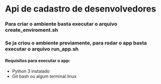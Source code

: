 # Api de cadastro de desenvolvedores

### Para criar o ambiente basta executar o arquivo create_enviroment.sh 
### Se ja criou o ambiente previamente, para rodar o app basta executar o arquivo run_app.sh

#### Requisitos para executar o app: 

   * Python 3 instalado
   * Git bash ou algum terminal linux
